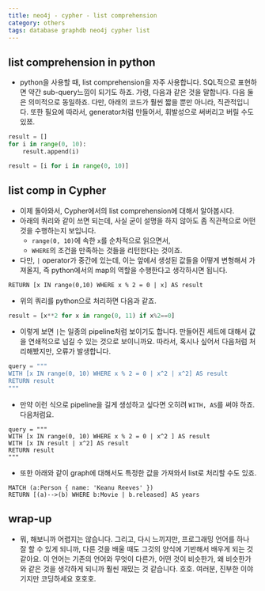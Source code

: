 ```yaml
---
title: neo4j - cypher - list comprehension
category: others
tags: database graphdb neo4j cypher list
---
```


## list comprehension in python

- python을 사용할 때, list comprehension을 자주 사용합니다. SQL적으로 표현하면 약간 sub-query느낌이 되기도 하죠. 가령, 다음과 같은 것을 말합니다. 다음 둘은 의미적으로 동일하죠. 다만, 아래의 코드가 훨씬 짧을 뿐만 아니라, 직관적입니다. 또한 필요에 따라서, generator처럼 만들어서, 휘발성으로 써버리고 버릴 수도 있쬬.

```python
result = []
for i in range(0, 10):
    result.append(i)
```

```python
result = [i for i in range(0, 10)]
```


## list comp in Cypher

- 이제 돌아와서, Cypher에서의 list comprehension에 대해서 알아봅시다. 
- 아래의 쿼리와 같이 쓰면 되는데, 사실 굳이 설명을 하지 않아도 좀 직관적으로 어떤 것을 수행하는지 보입니다. 
    - `range(0, 10)`에 속한 `x`를 순차적으로 읽으면서, 
    - `WHERE`의 조건을 만족하는 것들을 리턴한다는 것이죠. 
- 다만, `|` operator가 중간에 있는데, 이는 앞에서 생성된 값들을 어떻게 변형해서 가져올지, 즉 python에서의 map의 역할을 수행한다고 생각하시면 됩니다.

```
RETURN [x IN range(0,10) WHERE x % 2 = 0 | x] AS result
```
- 위의 쿼리를 python으로 처리하면 다음과 같죠. 

```python
result = [x**2 for x in range(0, 11) if x%2==0]
```

- 이렇게 보면 `|`는 일종의 pipeline처럼 보이기도 합니다. 만들어진 세트에 대해서 값을 연쇄적으로 넘길 수 있는 것으로 보이니까요. 따라서, 혹시나 싶어서 다음처럼 처리해봤지만, 오류가 발생합니다. 

```python
query = """
WITH [x IN range(0, 10) WHERE x % 2 = 0 | x^2 | x^2] AS result
RETURN result
"""
```

- 만약 이런 식으로 pipeline을 길게 생성하고 싶다면 오히려 `WITH, AS`를 써야 하죠. 다음처럼요.

```
query = """
WITH [x IN range(0, 10) WHERE x % 2 = 0 | x^2 ] AS result
WITH [x IN result | x^2] AS result
RETURN result
"""
```

- 또한 아래와 같이 graph에 대해서도 특정한 값을 가져와서 list로 처리할 수도 있죠.

```
MATCH (a:Person { name: 'Keanu Reeves' })
RETURN [(a)-->(b) WHERE b:Movie | b.released] AS years
```

## wrap-up

- 뭐, 해보니까 어렵지는 않습니다. 그리고, 다시 느끼지만, 프로그래밍 언어를 하나 잘 할 수 있게 되니까, 다른 것을 배울 때도 그것의 양식에 기반해서 배우게 되는 것 같아요. 이 언어는 기존의 언어와 무엇이 다른가, 어떤 것이 비슷한가, 왜 비슷한가 와 같은 것을 생각하게 되니까 훨씬 재밌는 것 같습니다. 호호. 여러분, 진부한 이야기지만 코딩하세요 호호호.